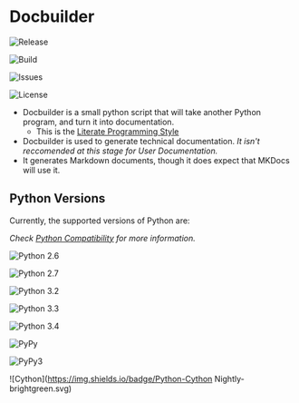 # Docbuilder

![Release](https://img.shields.io/github/tag/shakna-israel/docbuilder.svg)

![Build](https://travis-ci.org/shakna-israel/docbuilder.svg)

![Issues](https://img.shields.io/github/issues/shakna-israel/docbuilder.svg)

![License](https://img.shields.io/badge/license-MIT-blue.svg)

* Docbuilder is a small python script that will take another Python program, and turn it into documentation.
    * This is the [Literate Programming Style](https://github.com/jashkenas/journo)
* Docbuilder is used to generate technical documentation. *It isn't reccomended at this stage for User Documentation.*
* It generates Markdown documents, though it does expect that MKDocs will use it.

## Python Versions

Currently, the supported versions of Python are:

*Check [Python Compatibility](https://github.com/shakna-israel/docbuilder/issues/12) for more information.*

![Python 2.6](https://img.shields.io/badge/Python-2.6-brightgreen.svg)

![Python 2.7](https://img.shields.io/badge/Python-2.7-brightgreen.svg)

![Python 3.2](https://img.shields.io/badge/Python-3.2-brightgreen.svg)

![Python 3.3](https://img.shields.io/badge/Python-3.3-brightgreen.svg)

![Python 3.4](https://img.shields.io/badge/Python-3.4-brightgreen.svg)

![PyPy](https://img.shields.io/badge/Python-PyPy-brightgreen.svg)

![PyPy3](https://img.shields.io/badge/Python-PyPy3-brightgreen.svg)

![Cython](https://img.shields.io/badge/Python-Cython Nightly-brightgreen.svg)

